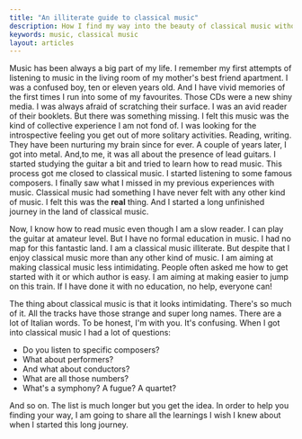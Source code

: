 ```yaml
---
title: "An illiterate guide to classical music"
description: How I find my way into the beauty of classical music without any formal education
keywords: music, classical music
layout: articles
---
```


Music has been always a big part of my life. I remember my first attempts of
listening to music in the living room of my mother's best friend apartment. I
was a confused boy, ten or eleven years old. And I have vivid memories of the
first times I run into some of my favourites. Those CDs were a new shiny
media. I was always afraid of scratching their surface. I was an avid reader
of their booklets. But there was something missing. I felt this music was the
kind of collective experience I am not fond of. I was looking for the
introspective feeling you get out of more solitary activities. Reading,
writing. They have been nurturing my brain since for ever. A couple of years
later, I got into metal. And,to me, it was all about the presence of lead
guitars. I started studying the guitar a bit and tried to learn how to read
music. This process got me closed to classical music. I started listening to
some famous composers. I finally saw what I missed in my previous experiences
with music. Classical music had something I have never felt with any other
kind of music. I felt this was the **real** thing. And I started a long
unfinished journey in the land of classical music.

Now, I know how to read music even though I am a slow reader. I can play the
guitar at amateur level. But I have no formal education in music. I had no map
for this fantastic land. I am a classical music illiterate. But despite that I
enjoy classical music more than any other kind of music. I am aiming at making
classical music less intimidating. People often asked me how to get started
with it or which author is easy. I am aiming at making easier to jump on this
train. If I have done it with no education, no help, everyone can!

The thing about classical music is that it looks intimidating. There's so much
of it. All the tracks have those strange and super long names. There are a lot
of Italian words. To be honest, I'm with you. It's confusing. When I got into
classical music I had a lot of questions:

- Do you listen to specific composers?
- What about performers?
- And what about conductors?
- What are all those numbers?
- What's a symphony? A fugue? A quartet?

And so on. The list is much longer but you get the idea. In order to help you
finding your way, I am going to share all the learnings I wish I knew about
when I started this long journey.
